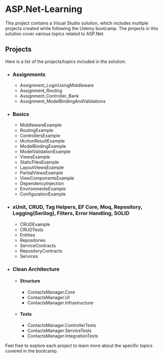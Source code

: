 # ASP.Net-Learning

This project contains a Visual Studio solution, which includes multiple projects created while following the Udemy bootcamp. The projects in this solution cover various topics related to ASP.Net.

## Projects

Here is a list of the projects/topics included in the solution:

- ### Assignments
  - Assignment_LoginUsingMiddleware
  - Assignment_Routing
  - Assignment_Controller_Bank
  - Assignment_ModelBindingAndValidations
- ### Basics
  - MiddlewareExample
  - RoutingExample
  - ControllersExample
  - IActionResultExample
  - ModelBindingExample
  - ModelValidationExample
  - ViewsExample
  - StaticFilesExample
  - LayoutViewsExample
  - PartialViewsExample
  - ViewComponentsExample
  - DependencyInjection
  - EnvironmentsExample
  - ConfigurationExample
- ### xUnit, CRUD, Tag Helpers, EF Core, Moq, Repository, Logging(Serilog), Filters, Error Handling, SOLID
  - CRUDExample
  - CRUDTests
  - Entities
  - Repositories
  - ServiceContracts
  - RepositoryContracts
  - Services
- ### Clean Architecture
  - #### Structure
    - ContactsManager.Core
    - ContactsManager.UI
    - ContactsManager.Infrastructure
  - #### Tests
    - ContactsManager.ControllerTests
    - ContactsManager.ServiceTests
    - ContactsManager.IntegrationTests

Feel free to explore each project to learn more about the specific topics covered in the bootcamp.
